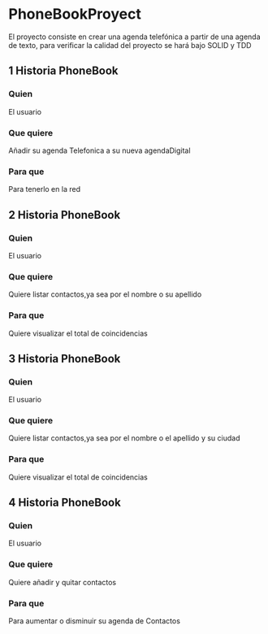 # PhoneBookProyect

El proyecto consiste en crear una agenda telefónica a partir de una agenda de texto, para verificar la calidad del proyecto se hará bajo SOLID y TDD

## 1 Historia PhoneBook

### Quien
El usuario

### Que quiere
Añadir su agenda Telefonica a su nueva agendaDigital

### Para que
Para tenerlo en la red

## 2 Historia PhoneBook

### Quien
El usuario

### Que quiere
Quiere listar contactos,ya sea por el nombre o su apellido

### Para que
Quiere visualizar el total de coincidencias

## 3 Historia PhoneBook

### Quien
El usuario

### Que quiere
Quiere listar contactos,ya sea por el nombre o el apellido y su ciudad

### Para que
Quiere visualizar el total de coincidencias

## 4 Historia PhoneBook

### Quien
El usuario

### Que quiere
Quiere añadir y quitar contactos

### Para que
Para aumentar o disminuir su agenda de Contactos
